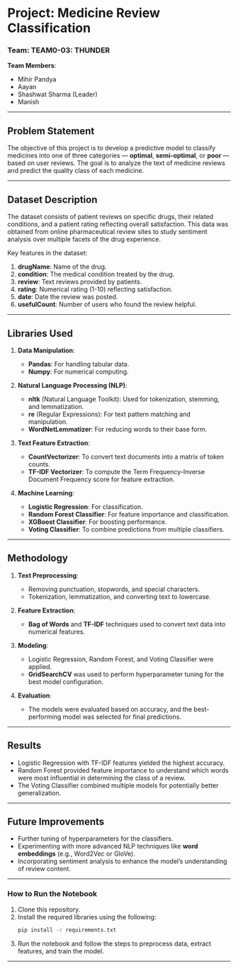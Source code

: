 
# Project: **Medicine Review Classification**

### Team: **TEAM0-03: THUNDER**
**Team Members**:
- Mihir Pandya
- Aayan
- Shashwat Sharma (Leader)
- Manish

---

## **Problem Statement**
The objective of this project is to develop a predictive model to classify medicines into one of three categories — **optimal**, **semi-optimal**, or **poor** — based on user reviews. The goal is to analyze the text of medicine reviews and predict the quality class of each medicine.

---

## **Dataset Description**
The dataset consists of patient reviews on specific drugs, their related conditions, and a patient rating reflecting overall satisfaction. This data was obtained from online pharmaceutical review sites to study sentiment analysis over multiple facets of the drug experience.

Key features in the dataset:
1. **drugName**: Name of the drug.
2. **condition**: The medical condition treated by the drug.
3. **review**: Text reviews provided by patients.
4. **rating**: Numerical rating (1-10) reflecting satisfaction.
5. **date**: Date the review was posted.
6. **usefulCount**: Number of users who found the review helpful.

---

## **Libraries Used**
1. **Data Manipulation**:
   - **Pandas**: For handling tabular data.
   - **Numpy**: For numerical computing.

2. **Natural Language Processing (NLP)**:
   - **nltk** (Natural Language Toolkit): Used for tokenization, stemming, and lemmatization.
   - **re** (Regular Expressions): For text pattern matching and manipulation.
   - **WordNetLemmatizer**: For reducing words to their base form.

3. **Text Feature Extraction**:
   - **CountVectorizer**: To convert text documents into a matrix of token counts.
   - **TF-IDF Vectorizer**: To compute the Term Frequency-Inverse Document Frequency score for feature extraction.

4. **Machine Learning**:
   - **Logistic Regression**: For classification.
   - **Random Forest Classifier**: For feature importance and classification.
   - **XGBoost Classifier**: For boosting performance.
   - **Voting Classifier**: To combine predictions from multiple classifiers.

---

## **Methodology**
1. **Text Preprocessing**: 
   - Removing punctuation, stopwords, and special characters.
   - Tokenization, lemmatization, and converting text to lowercase.
   
2. **Feature Extraction**:
   - **Bag of Words** and **TF-IDF** techniques used to convert text data into numerical features.
   
3. **Modeling**:
   - Logistic Regression, Random Forest, and Voting Classifier were applied.
   - **GridSearchCV** was used to perform hyperparameter tuning for the best model configuration.
   
4. **Evaluation**:
   - The models were evaluated based on accuracy, and the best-performing model was selected for final predictions.

---

## **Results**
- Logistic Regression with TF-IDF features yielded the highest accuracy.
- Random Forest provided feature importance to understand which words were most influential in determining the class of a review.
- The Voting Classifier combined multiple models for potentially better generalization.

---

## **Future Improvements**
- Further tuning of hyperparameters for the classifiers.
- Experimenting with more advanced NLP techniques like **word embeddings** (e.g., Word2Vec or GloVe).
- Incorporating sentiment analysis to enhance the model’s understanding of review content.

---

### **How to Run the Notebook**
1. Clone this repository.
2. Install the required libraries using the following:
   ```bash
   pip install -r requirements.txt
   ```
3. Run the notebook and follow the steps to preprocess data, extract features, and train the model.

---

